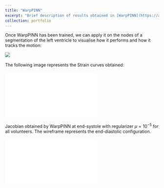 ```yaml
---
title: "WarpPINN"
excerpt: "Brief description of results obtained in [WarpPINN](https://arxiv.org/abs/2211.12549)"
collection: portfolio
---
```


Once WarpPINN has been trained, we can apply it on the nodes of a segmentation of the left ventricle to visualise how it performs and how it tracks the motion: 

<image src="/images/warpPINN.gif" /> 

The following image represents the Strain curves obtained:

![](/images/strain_curves.pdf)

Jacobian obtained by WarpPINN at end-systole with regularizer $\mu=10^{-5}$ for all volunteers. The wireframe represents the end-diastolic configuration.

![](/images/jacobian1e-05.pdf)
